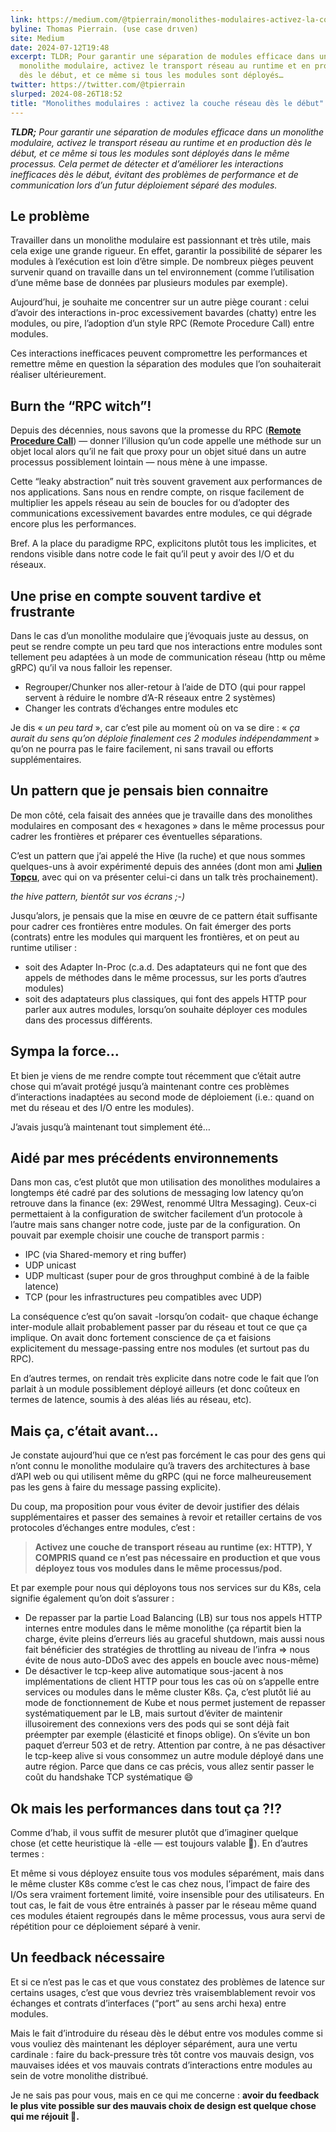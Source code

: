 ```yaml
---
link: https://medium.com/@tpierrain/monolithes-modulaires-activez-la-couche-r%C3%A9seau-d%C3%A8s-le-d%C3%A9but-45285eb84000
byline: Thomas Pierrain. (υѕe caѕe drιven)
site: Medium
date: 2024-07-12T19:48
excerpt: TLDR; Pour garantir une séparation de modules efficace dans un
  monolithe modulaire, activez le transport réseau au runtime et en production
  dès le début, et ce même si tous les modules sont déployés…
twitter: https://twitter.com/@tpierrain
slurped: 2024-08-26T18:52
title: "Monolithes modulaires : activez la couche réseau dès le début"
---
```

**_TLDR;_** _Pour garantir une séparation de modules efficace dans un monolithe modulaire, activez le transport réseau au runtime et en production dès le début, et ce même si tous les modules sont déployés dans le même processus. Cela permet de détecter et d’améliorer les interactions inefficaces dès le début, évitant des problèmes de performance et de communication lors d’un futur déploiement séparé des modules._

## Le problème

Travailler dans un monolithe modulaire est passionnant et très utile, mais cela exige une grande rigueur. En effet, garantir la possibilité de séparer les modules à l’exécution est loin d’être simple. De nombreux pièges peuvent survenir quand on travaille dans un tel environnement (comme l’utilisation d’une même base de données par plusieurs modules par exemple).

Aujourd’hui, je souhaite me concentrer sur un autre piège courant : celui d’avoir des interactions in-proc excessivement bavardes (chatty) entre les modules, ou pire, l’adoption d’un style RPC (Remote Procedure Call) entre modules.

Ces interactions inefficaces peuvent compromettre les performances et remettre même en question la séparation des modules que l’on souhaiterait réaliser ultérieurement.

## Burn the “RPC witch”!

Depuis des décennies, nous savons que la promesse du RPC ([**Remote Procedure Call**](https://en.wikipedia.org/wiki/Remote_procedure_call)) — donner l’illusion qu’un code appelle une méthode sur un objet local alors qu’il ne fait que proxy pour un objet situé dans un autre processus possiblement lointain — nous mène à une impasse.

Cette “leaky abstraction” nuit très souvent gravement aux performances de nos applications. Sans nous en rendre compte, on risque facilement de multiplier les appels réseau au sein de boucles for ou d’adopter des communications excessivement bavardes entre modules, ce qui dégrade encore plus les performances.

Bref. A la place du paradigme RPC, explicitons plutôt tous les implicites, et rendons visible dans notre code le fait qu’il peut y avoir des I/O et du réseaux.

## Une prise en compte souvent tardive et frustrante

Dans le cas d’un monolithe modulaire que j’évoquais juste au dessus, on peut se rendre compte un peu tard que nos interactions entre modules sont tellement peu adaptées à un mode de communication réseau (http ou même gRPC) qu’il va nous falloir les repenser.

- Regrouper/Chunker nos aller-retour à l’aide de DTO (qui pour rappel servent à réduire le nombre d’A-R réseaux entre 2 systèmes)
- Changer les contrats d’échanges entre modules etc

Je dis « _un peu tard_ », car c’est pile au moment où on va se dire : « _ça aurait du sens qu’on déploie finalement ces 2 modules indépendamment_ » qu’on ne pourra pas le faire facilement, ni sans travail ou efforts supplémentaires.

## **Un pattern que je pensais bien connaitre**

De mon côté, cela faisait des années que je travaille dans des monolithes modulaires en composant des « hexagones » dans le même processus pour cadrer les frontières et préparer ces éventuelles séparations.

C’est un pattern que j’ai appelé the Hive (la ruche) et que nous sommes quelques-uns à avoir expérimenté depuis des années (dont mon ami [**Julien Topçu**](https://twitter.com/JulienTopcu), avec qui on va présenter celui-ci dans un talk très prochainement).

_the hive pattern, bientôt sur vos écrans ;-)_

Jusqu’alors, je pensais que la mise en œuvre de ce pattern était suffisante pour cadrer ces frontières entre modules. On fait émerger des ports (contrats) entre les modules qui marquent les frontières, et on peut au runtime utiliser :

- soit des Adapter In-Proc (c.a.d. Des adaptateurs qui ne font que des appels de méthodes dans le même processus, sur les ports d’autres modules)
- soit des adaptateurs plus classiques, qui font des appels HTTP pour parler aux autres modules, lorsqu’on souhaite déployer ces modules dans des processus différents.

## Sympa la force…

Et bien je viens de me rendre compte tout récemment que c’était autre chose qui m’avait protégé jusqu’à maintenant contre ces problèmes d’interactions inadaptées au second mode de déploiement (i.e.: quand on met du réseau et des I/O entre les modules).

J’avais jusqu’à maintenant tout simplement été…

## Aidé par mes précédents environnements

Dans mon cas, c’est plutôt que mon utilisation des monolithes modulaires a longtemps été cadré par des solutions de messaging low latency qu’on retrouve dans la finance (ex: 29West, renommé Ultra Messaging). Ceux-ci permettaient à la configuration de switcher facilement d’un protocole à l’autre mais sans changer notre code, juste par de la configuration. On pouvait par exemple choisir une couche de transport parmis :

- IPC (via Shared-memory et ring buffer)
- UDP unicast
- UDP multicast (super pour de gros throughput combiné à de la faible latence)
- TCP (pour les infrastructures peu compatibles avec UDP)

La conséquence c’est qu’on savait -lorsqu’on codait- que chaque échange inter-module allait probablement passer par du réseau et tout ce que ça implique. On avait donc fortement conscience de ça et faisions explicitement du message-passing entre nos modules (et surtout pas du RPC).

En d’autres termes, on rendait très explicite dans notre code le fait que l’on parlait à un module possiblement déployé ailleurs (et donc coûteux en termes de latence, soumis à des aléas liés au réseau, etc).

## Mais ça, c’était avant…

Je constate aujourd’hui que ce n’est pas forcément le cas pour des gens qui n’ont connu le monolithe modulaire qu’à travers des architectures à base d’API web ou qui utilisent même du gRPC (qui ne force malheureusement pas les gens à faire du message passing explicite).

Du coup, ma proposition pour vous éviter de devoir justifier des délais supplémentaires et passer des semaines à revoir et retailler certains de vos protocoles d’échanges entre modules, c’est :

> **Activez une couche de transport réseau au runtime (ex: HTTP), Y COMPRIS quand ce n’est pas nécessaire en production et que vous déployez tous vos modules dans le même processus/pod.**

Et par exemple pour nous qui déployons tous nos services sur du K8s, cela signifie également qu’on doit s’assurer :

- De repasser par la partie Load Balancing (LB) sur tous nos appels HTTP internes entre modules dans le même monolithe (ça répartit bien la charge, évite pleins d’erreurs liés au graceful shutdown, mais aussi nous fait bénéficier des stratégies de throttling au niveau de l’infra => nous évite de nous auto-DDoS avec des appels en boucle avec nous-même)
- De désactiver le tcp-keep alive automatique sous-jacent à nos implémentations de client HTTP pour tous les cas où on s’appelle entre services ou modules dans le même cluster K8s. Ça, c’est plutôt lié au mode de fonctionnement de Kube et nous permet justement de repasser systématiquement par le LB, mais surtout d’éviter de maintenir illusoirement des connexions vers des pods qui se sont déjà fait préempter par exemple (élasticité et finops oblige). On s’évite un bon paquet d’erreur 503 et de retry. Attention par contre, à ne pas désactiver le tcp-keep alive si vous consommez un autre module déployé dans une autre région. Parce que dans ce cas précis, vous allez sentir passer le coût du handshake TCP systématique 😄

## Ok mais les performances dans tout ça ?!?

Comme d’hab, il vous suffit de mesurer plutôt que d’imaginer quelque chose (et cette heuristique là -elle — est toujours valable 🙂). En d’autres termes :

Et même si vous déployez ensuite tous vos modules séparément, mais dans le même cluster K8s comme c’est le cas chez nous, l’impact de faire des I/Os sera vraiment fortement limité, voire insensible pour des utilisateurs. En tout cas, le fait de vous être entrainés à passer par le réseau même quand ces modules étaient regroupés dans le même processus, vous aura servi de répétition pour ce déploiement séparé à venir.

## Un feedback nécessaire

Et si ce n’est pas le cas et que vous constatez des problèmes de latence sur certains usages, c’est que vous devriez très vraisemblablement revoir vos échanges et contrats d’interfaces (“port” au sens archi hexa) entre modules.

Mais le fait d’introduire du réseau dès le début entre vos modules comme si vous vouliez dès maintenant les déployer séparément, aura une vertu cardinale : faire du back-pressure très tôt contre vos mauvais design, vos mauvaises idées et vos mauvais contrats d’interactions entre modules au sein de votre monolithe distribué.

Je ne sais pas pour vous, mais en ce qui me concerne : **avoir du feedback le plus vite possible sur des mauvais choix de design est quelque chose qui me réjouit 🙂.**